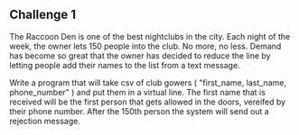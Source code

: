 ## Challenge 1
The Raccoon Den is one of the best nightclubs in the city. Each night of the week, 
the owner lets 150 people into the club. No more, no less. Demand has become so great that the owner has decided to
reduce the line by letting people add their names to the list from a text message. 

Write a program that will take csv of club gowers ( "first_name, last_name, phone_number" ) and put them in a virtual line.
The first name that is received will be the first person that gets allowed in the doors, vereifed by their phone number. 
After the 150th person the system will send out a rejection message.
